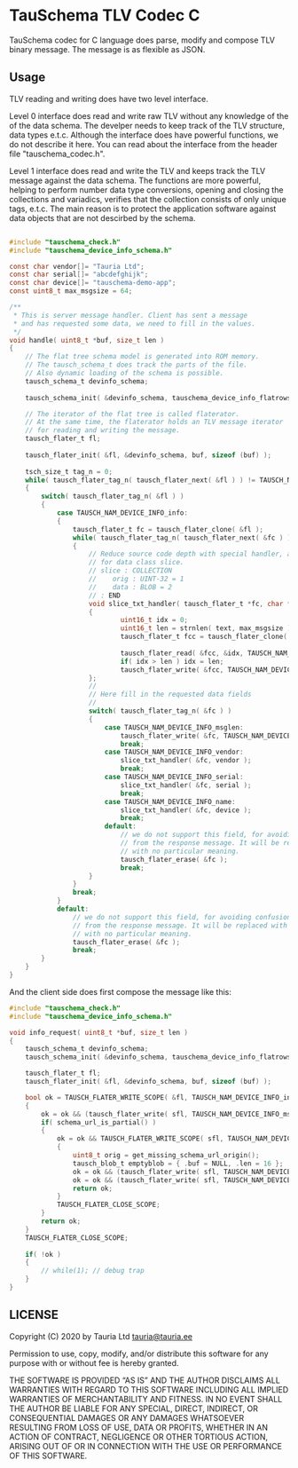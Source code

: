 # TauSchema TLV Codec C

TauSchema codec for C language does parse, modify and compose TLV binary message. The message is as flexible as JSON.

## Usage

TLV reading and writing does have two level interface. 

Level 0 interface does read and write raw TLV without any knowledge of the of the data schema. 
The develper needs to keep track of the TLV structure, data types e.t.c.
Although the interface does have powerful functions, we do not describe it here.
You can read about the interface from the header file "tauschema_codec.h".

Level 1 interface does read and write the TLV and keeps track the TLV message against the data schema.
The functions are more powerful, helping to perform number data type conversions, 
opening and closing the collections and variadics, verifies that the collection consists of only unique
tags, e.t.c. The main reason is to protect the application software against data objects that
are not descirbed by the schema.


``` C

#include "tauschema_check.h"
#include "tauschema_device_info_schema.h"

const char vendor[]= "Tauria Ltd";
const char serial[]= "abcdefghijk";
const char device[]= "tauschema-demo-app";
const uint8_t max_msgsize = 64;

/**
 * This is server message handler. Client has sent a message
 * and has requested some data, we need to fill in the values.
 */
void handle( uint8_t *buf, size_t len )
{
	// The flat tree schema model is generated into ROM memory.
	// The tausch_schema_t does track the parts of the file.
	// Also dynamic loading of the schema is possible.
	tausch_schema_t devinfo_schema;
	
	tausch_schema_init( &devinfo_schema, tauschema_device_info_flatrows, tauschema_device_info_flatsize );

	// The iterator of the flat tree is called flaterator.
	// At the same time, the flaterator holds an TLV message iterator
	// for reading and writing the message.
	tausch_flater_t fl;
	
	tausch_flater_init( &fl, &devinfo_schema, buf, sizeof (buf) );
	
	tsch_size_t tag_n = 0;
	while( tausch_flater_tag_n( tausch_flater_next( &fl ) ) != TAUSCH_NAM_DEVICE_INFO_ )
	{
		switch( tausch_flater_tag_n( &fl ) )
		{
			case TAUSCH_NAM_DEVICE_INFO_info:
			{	
				tausch_flater_t fc = tausch_flater_clone( &fl );
				while( tausch_flater_tag_n( tausch_flater_next( &fc ) ) != TAUSCH_NAM_DEVICE_INFO_ )
				{
					// Reduce source code depth with special handler, also it is repeated handler
					// for data class slice.
					// slice : COLLECTION
					//    orig : UINT-32 = 1
					//    data : BLOB = 2
					// : END
					void slice_txt_handler( tausch_flater_t *fc, char *text )
					{
							uint16_t idx = 0;
							uint16_t len = strnlen( text, max_msgsize );
							tausch_flater_t fcc = tausch_flater_clone( &fc );
							
							tausch_flater_read( &fcc, &idx, TAUSCH_NAM_DEVICE_INFO_orig );
							if( idx > len ) idx = len;
							tausch_flater_write( &fcc, TAUSCH_NAM_DEVICE_INFO_data, (char*)&text[idx] );
					};
					//
					// Here fill in the requested data fields
					//
					switch( tausch_flater_tag_n( &fc ) )
					{
						case TAUSCH_NAM_DEVICE_INFO_msglen:
							tausch_flater_write( &fc, TAUSCH_NAM_DEVICE_INFO_msglen, &max_msgsize );
							break;
						case TAUSCH_NAM_DEVICE_INFO_vendor:
							slice_txt_handler( &fc, vendor );
							break;
						case TAUSCH_NAM_DEVICE_INFO_serial:
							slice_txt_handler( &fc, serial );
							break;
						case TAUSCH_NAM_DEVICE_INFO_name:
							slice_txt_handler( &fc, device );
							break;
						default:
							// we do not support this field, for avoiding confusion, we will erase it
							// from the response message. It will be replaced with free memory field
							// with no particular meaning.
							tausch_flater_erase( &fc );
							break;
					}
				}
				break;
			}
			default:
				// we do not support this field, for avoiding confusion, we will erase it
				// from the response message. It will be replaced with free memory field
				// with no particular meaning.
				tausch_flater_erase( &fc );
				break;
		}
	}
}
```

And the client side does first compose the message like this:

``` C
#include "tauschema_check.h"
#include "tauschema_device_info_schema.h"

void info_request( uint8_t *buf, size_t len )
{
	tausch_schema_t devinfo_schema;
	tausch_schema_init( &devinfo_schema, tauschema_device_info_flatrows, tauschema_device_info_flatsize );

	tausch_flater_t fl;
	tausch_flater_init( &fl, &devinfo_schema, buf, sizeof (buf) );

	bool ok = TAUSCH_FLATER_WRITE_SCOPE( &fl, TAUSCH_NAM_DEVICE_INFO_info )
	{
		ok = ok && (tausch_flater_write( sfl, TAUSCH_NAM_DEVICE_INFO_msglen, (uint32_t*)NULL ) > 0);
		if( schema_url_is_partial() )
		{ 
			ok = ok && TAUSCH_FLATER_WRITE_SCOPE( sfl, TAUSCH_NAM_DEVICE_INFO_schurl )
			{
				uint8_t orig = get_missing_schema_url_origin();
				tausch_blob_t emptyblob = { .buf = NULL, .len = 16 };
				ok = ok && (tausch_flater_write( sfl, TAUSCH_NAM_DEVICE_INFO_orig, &orig ) > 0);
				ok = ok && (tausch_flater_write( sfl, TAUSCH_NAM_DEVICE_INFO_data, &emptyblob ) > 0);
				return ok;
			}
			TAUSCH_FLATER_CLOSE_SCOPE;
		}
		return ok;
	}
	TAUSCH_FLATER_CLOSE_SCOPE;
	
	if( !ok )
	{
		// while(1); // debug trap
	}
}


```

## LICENSE



Copyright (C) 2020 by Tauria Ltd tauria@tauria.ee

Permission to use, copy, modify, and/or distribute this software for any purpose with or without fee is hereby granted.

THE SOFTWARE IS PROVIDED “AS IS” AND THE AUTHOR DISCLAIMS ALL WARRANTIES WITH REGARD TO THIS SOFTWARE INCLUDING ALL IMPLIED WARRANTIES OF MERCHANTABILITY AND FITNESS. IN NO EVENT SHALL THE AUTHOR BE LIABLE FOR ANY SPECIAL, DIRECT, INDIRECT, OR CONSEQUENTIAL DAMAGES OR ANY DAMAGES WHATSOEVER RESULTING FROM LOSS OF USE, DATA OR PROFITS, WHETHER IN AN ACTION OF CONTRACT, NEGLIGENCE OR OTHER TORTIOUS ACTION, ARISING OUT OF OR IN CONNECTION WITH THE USE OR PERFORMANCE OF THIS SOFTWARE.

